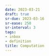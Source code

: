 ```yaml
---
date: 2023-03-21
draft: true
sr-due: 2023-03-16
sr-ease: 250
sr-interval: 3
tags:
- inbox
- definition
title: Computation
---
```

   
